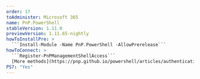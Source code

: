 ```yaml
---
order: 17
toAdminister: Microsoft 365
name: PnP.PowerShell
stableVersion: 1.11.0
previewVersion: 1.11.65-nightly
howToInstallPre: >
  ```Install-Module -Name PnP.PowerShell -AllowPrerelease```
howToConnect: >
  ```Register-PnPManagementShellAccess```
  [More methods](https://pnp.github.io/powershell/articles/authentication.html)
PS7: "Yes"
---
```

